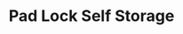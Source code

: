 ---
title: "Pad Lock Self Storage"
url: /elk-rapids/pad-lock-self-storage-cairn-highway-2/
shop: storage rental
---